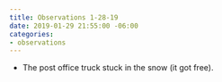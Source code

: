 ```yaml
---
title: Observations 1-28-19
date: 2019-01-29 21:55:00 -06:00
categories:
- observations
---
```


- The post office truck stuck in the snow (it got free).